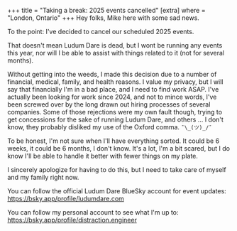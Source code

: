 +++
title = "Taking a break: 2025 events cancelled"
[extra]
where = "London, Ontario"
+++
Hey folks, Mike here with some sad news.

To the point: I've decided to cancel our scheduled 2025 events.

That doesn't mean Ludum Dare is dead, but I wont be running any events this year, nor will I be able to assist with things related to it (not for several months).

Without getting into the weeds, I made this decision due to a number of financial, medical, family, and health reasons. I value my privacy, but I will say
that financially I'm in a bad place, and I need to find work ASAP. I've actually been looking for work since 2024, and not to mince words, I've been screwed
over by the long drawn out hiring processes of several companies. Some of those rejections were my own fault though, trying to get concessions for the sake
of running Ludum Dare, and others ... I don't know, they probably disliked my use of the Oxford comma. `¯\_(ツ)_/¯`

To be honest, I'm not sure when I'll have everything sorted. It could be 6 weeks, it could be 6 months, I don't know. It's a lot, I'm a bit scared, but I do know
I'll be able to handle it better with fewer things on my plate.

I sincerely apologize for having to do this, but I need to take care of myself and my family right now.

You can follow the official Ludum Dare BlueSky account for event updates: <https://bsky.app/profile/ludumdare.com>

You can follow my personal account to see what I'm up to: <https://bsky.app/profile/distraction.engineer>
